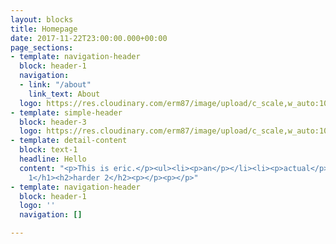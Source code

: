 ```yaml
---
layout: blocks
title: Homepage
date: 2017-11-22T23:00:00.000+00:00
page_sections:
- template: navigation-header
  block: header-1
  navigation:
  - link: "/about"
    link_text: About
  logo: https://res.cloudinary.com/erm87/image/upload/c_scale,w_auto:100:688/q_auto,f_auto,dpr_auto/v1631386137/clttrash/takl_anxqdk.jpg
- template: simple-header
  block: header-3
  logo: https://res.cloudinary.com/erm87/image/upload/c_scale,w_auto:100:688/q_auto,f_auto,dpr_auto/v1631386248/clttrash/altair_logo_128_rzqmjk.png
- template: detail-content
  block: text-1
  headline: Hello
  content: "<p>This is eric.</p><ul><li><p>an</p></li><li><p>actual</p></li><li><p>list</p></li></ul><ol><li><p>numbered</p></li><li><p>list</p></li></ol><h1>header
    1</h1><h2>harder 2</h2><p></p><p></p>"
- template: navigation-header
  block: header-1
  logo: ''
  navigation: []

---
```

